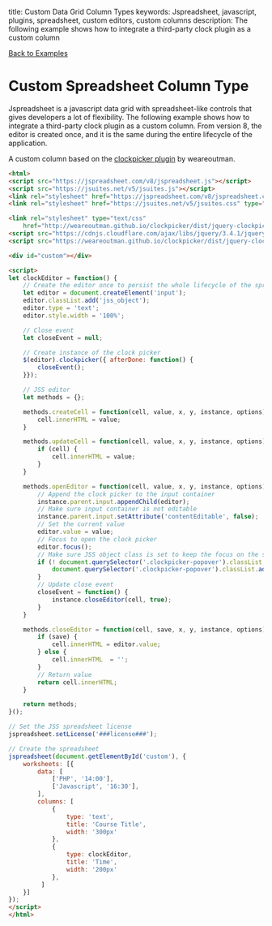 title: Custom Data Grid Column Types
keywords: Jspreadsheet, javascript, plugins, spreadsheet, custom editors, custom columns
description: The following example shows how to integrate a third-party clock plugin as a custom column

[Back to Examples](/docs/v8/examples "Back to the examples section")

# Custom Spreadsheet Column Type

Jspreadsheet is a javascript data grid with spreadsheet-like controls that gives developers a lot of flexibility. The following example shows how to integrate a third-party clock plugin as a custom column. From version 8, the editor is created once, and it is the same during the entire lifecycle of the application. 

A custom column based on the [clockpicker plugin](https://weareoutman.github.io/clockpicker/) by weareoutman.

```html
<html>
<script src="https://jspreadsheet.com/v8/jspreadsheet.js"></script>
<script src="https://jsuites.net/v5/jsuites.js"></script>
<link rel="stylesheet" href="https://jspreadsheet.com/v8/jspreadsheet.css" type="text/css" />
<link rel="stylesheet" href="https://jsuites.net/v5/jsuites.css" type="text/css" />

<link rel="stylesheet" type="text/css"
    href="http://weareoutman.github.io/clockpicker/dist/jquery-clockpicker.min.css" />
<script src="https://cdnjs.cloudflare.com/ajax/libs/jquery/3.4.1/jquery.min.js"></script>
<script src="https://weareoutman.github.io/clockpicker/dist/jquery-clockpicker.min.js"></script>

<div id="custom"></div>

<script>
let clockEditor = function() {
    // Create the editor once to persist the whole lifecycle of the spreadsheet
    let editor = document.createElement('input');
    editor.classList.add('jss_object');
    editor.type = 'text';
    editor.style.width = '100%';

    // Close event
    let closeEvent = null;

    // Create instance of the clock picker
    $(editor).clockpicker({ afterDone: function() {
        closeEvent();
    }});

    // JSS editor
    let methods = {};

    methods.createCell = function(cell, value, x, y, instance, options) {
        cell.innerHTML = value;
    }

    methods.updateCell = function(cell, value, x, y, instance, options) {
        if (cell) {
            cell.innerHTML = value;
        }
    }

    methods.openEditor = function(cell, value, x, y, instance, options) {
        // Append the clock picker to the input container
        instance.parent.input.appendChild(editor);
        // Make sure input container is not editable
        instance.parent.input.setAttribute('contentEditable', false);
        // Set the current value
        editor.value = value;
        // Focus to open the clock picker
        editor.focus();
        // Make sure JSS object class is set to keep the focus on the spreadsheet
        if (! document.querySelector('.clockpicker-popover').classList.contains('jss_object')) {
            document.querySelector('.clockpicker-popover').classList.add('jss_object');
        }
        // Update close event
        closeEvent = function() {
            instance.closeEditor(cell, true);
        }
    }

    methods.closeEditor = function(cell, save, x, y, instance, options) {
        if (save) {
            cell.innerHTML = editor.value;
        } else {
            cell.innerHTML  = '';
        }
        // Return value
        return cell.innerHTML;
    }

    return methods;
}();

// Set the JSS spreadsheet license
jspreadsheet.setLicense('###license###');

// Create the spreadsheet
jspreadsheet(document.getElementById('custom'), {
    worksheets: [{
        data: [
            ['PHP', '14:00'],
            ['Javascript', '16:30'],
        ],
        columns: [
            {
                type: 'text',
                title: 'Course Title',
                width: '300px'
            },
            {
                type: clockEditor,
                title: 'Time',
                width: '200px'
            },
         ]
    }]
});
</script>
</html>
```
 

